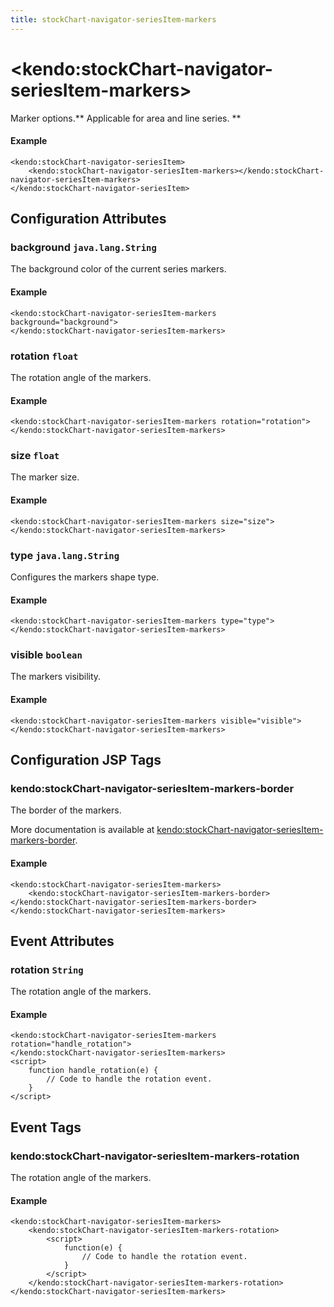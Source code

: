 ```yaml
---
title: stockChart-navigator-seriesItem-markers
---
```


# \<kendo:stockChart-navigator-seriesItem-markers\>

Marker options.** Applicable for area and line series. **

#### Example
    <kendo:stockChart-navigator-seriesItem>
        <kendo:stockChart-navigator-seriesItem-markers></kendo:stockChart-navigator-seriesItem-markers>
    </kendo:stockChart-navigator-seriesItem>

## Configuration Attributes

### background `java.lang.String`

The background color of the current series markers.

#### Example
    <kendo:stockChart-navigator-seriesItem-markers background="background">
    </kendo:stockChart-navigator-seriesItem-markers>

### rotation `float`

The rotation angle of the markers.

#### Example
    <kendo:stockChart-navigator-seriesItem-markers rotation="rotation">
    </kendo:stockChart-navigator-seriesItem-markers>

### size `float`

The marker size.

#### Example
    <kendo:stockChart-navigator-seriesItem-markers size="size">
    </kendo:stockChart-navigator-seriesItem-markers>

### type `java.lang.String`

Configures the markers shape type.

#### Example
    <kendo:stockChart-navigator-seriesItem-markers type="type">
    </kendo:stockChart-navigator-seriesItem-markers>

### visible `boolean`

The markers visibility.

#### Example
    <kendo:stockChart-navigator-seriesItem-markers visible="visible">
    </kendo:stockChart-navigator-seriesItem-markers>


##  Configuration JSP Tags

### kendo:stockChart-navigator-seriesItem-markers-border

The border of the markers.

More documentation is available at [kendo:stockChart-navigator-seriesItem-markers-border](/api/wrappers/jsp/stockchart/navigator-seriesitem-markers-border).

#### Example

    <kendo:stockChart-navigator-seriesItem-markers>
        <kendo:stockChart-navigator-seriesItem-markers-border></kendo:stockChart-navigator-seriesItem-markers-border>
    </kendo:stockChart-navigator-seriesItem-markers>


## Event Attributes

### rotation `String`

The rotation angle of the markers.


#### Example
    <kendo:stockChart-navigator-seriesItem-markers rotation="handle_rotation">
    </kendo:stockChart-navigator-seriesItem-markers>
    <script>
        function handle_rotation(e) {
            // Code to handle the rotation event.
        }
    </script>

## Event Tags

### kendo:stockChart-navigator-seriesItem-markers-rotation

The rotation angle of the markers.


#### Example
    <kendo:stockChart-navigator-seriesItem-markers>
        <kendo:stockChart-navigator-seriesItem-markers-rotation>
            <script>
                function(e) {
                    // Code to handle the rotation event.
                }
            </script>
        </kendo:stockChart-navigator-seriesItem-markers-rotation>
    </kendo:stockChart-navigator-seriesItem-markers>

